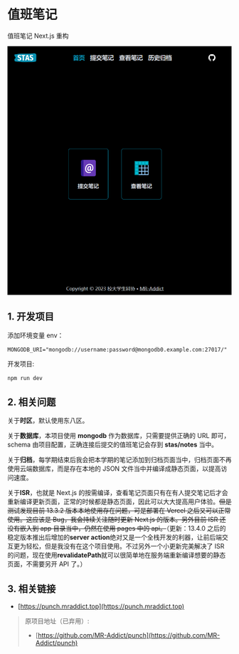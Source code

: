 # 值班笔记

值班笔记 Next.js 重构

![preview](preview.png)

## 1. 开发项目

添加环境变量 env：

```env
MONGODB_URI="mongodb://username:password@mongodb0.example.com:27017/"
```

开发项目:

```bash
npm run dev
```

## 2. 相关问题

关于**时区**，默认使用东八区。

关于**数据库**，本项目使用 **mongodb** 作为数据库，只需要提供正确的 URL 即可，schema 由项目配置，正确连接后提交的值班笔记会存到 **stas/notes** 当中。

关于**归档**，每学期结束后我会把本学期的笔记添加到归档页面当中，归档页面不再使用云端数据库，而是存在本地的 JSON 文件当中并编译成静态页面，以提高访问速度。

关于**ISR**，也就是 Next.js 的按需编译，查看笔记页面只有在有人提交笔记后才会重新编译更新页面，正常的时候都是静态页面，因此可以大大提高用户体验。~~但是测试发现目前 13.3.2 版本本地使用存在问题，可是部署在 Vercel 之后又可以正常使用。这应该是 Bug，我会持续关注随时更新 Next.js 的版本。另外目前 ISR 还没有嵌入到 app 目录当中，仍然在使用 pages 中的 api。~~（更新：13.4.0 之后的稳定版本推出后增加的**server action**绝对又是一个全栈开发的利器，让前后端交互更为轻松，但是我没有在这个项目使用。不过另外一个小更新完美解决了 ISR 的问题，现在使用**revalidatePath**就可以很简单地在服务端重新编译想要的静态页面，不需要另开 API 了。）

## 3. 相关链接

- [https://punch.mraddict.top](https://punch.mraddict.top)

> 原项目地址（已弃用）:
>
> - [https://github.com/MR-Addict/punch](https://github.com/MR-Addict/punch)

